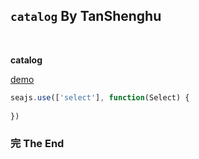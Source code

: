 ## `catalog` By TanShenghu

<br>

**catalog**


[demo](http://www.tanshenghu.com/widget/catalog/examples/catalog.html)

```javascript
seajs.use(['select'], function(Select) {
    
})
```

### 完     The End